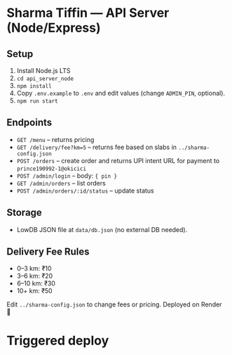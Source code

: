 
# Sharma Tiffin — API Server (Node/Express)

## Setup
1. Install Node.js LTS
2. `cd api_server_node`
3. `npm install`
4. Copy `.env.example` to `.env` and edit values (change `ADMIN_PIN`, optional).
5. `npm run start`

## Endpoints
- `GET /menu` – returns pricing
- `GET /delivery/fee?km=5` – returns fee based on slabs in `../sharma-config.json`
- `POST /orders` – create order and returns UPI intent URL for payment to `prince190992-1@okicici`
- `POST /admin/login` – body: `{ pin }`
- `GET /admin/orders` – list orders
- `POST /admin/orders/:id/status` – update status

## Storage
- LowDB JSON file at `data/db.json` (no external DB needed).

## Delivery Fee Rules
- 0–3 km: ₹10
- 3–6 km: ₹20
- 6–10 km: ₹30
- 10+ km: ₹50

Edit `../sharma-config.json` to change fees or pricing.
Deployed on Render 🚀
# Triggered deploy


